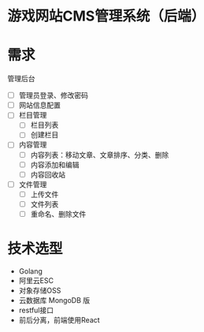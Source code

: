 # 游戏网站CMS管理系统（后端）
# 需求

管理后台
- [ ] 管理员登录、修改密码
- [ ] 网站信息配置
- [ ] 栏目管理
  - [ ] 栏目列表
  - [ ] 创建栏目
- [ ] 内容管理
  - [ ] 内容列表：移动文章、文章排序、分类、删除
  - [ ] 内容添加和编辑
  - [ ] 内容回收站
- [ ] 文件管理
  - [ ] 上传文件
  - [ ] 文件列表
  - [ ] 重命名、删除文件

# 技术选型
* Golang
* 阿里云ESC
* 对象存储OSS
* 云数据库 MongoDB 版
* restful接口
* 前后分离，前端使用React
# 
